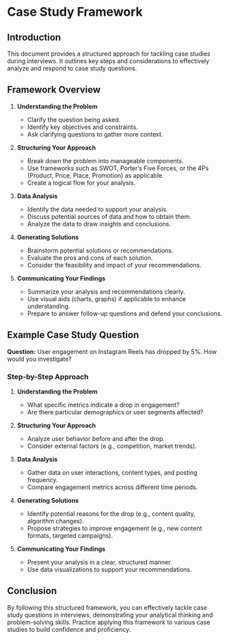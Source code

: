 # Case Study Framework

## Introduction
This document provides a structured approach for tackling case studies during interviews. It outlines key steps and considerations to effectively analyze and respond to case study questions.

## Framework Overview
1. **Understanding the Problem**
   - Clarify the question being asked.
   - Identify key objectives and constraints.
   - Ask clarifying questions to gather more context.

2. **Structuring Your Approach**
   - Break down the problem into manageable components.
   - Use frameworks such as SWOT, Porter’s Five Forces, or the 4Ps (Product, Price, Place, Promotion) as applicable.
   - Create a logical flow for your analysis.

3. **Data Analysis**
   - Identify the data needed to support your analysis.
   - Discuss potential sources of data and how to obtain them.
   - Analyze the data to draw insights and conclusions.

4. **Generating Solutions**
   - Brainstorm potential solutions or recommendations.
   - Evaluate the pros and cons of each solution.
   - Consider the feasibility and impact of your recommendations.

5. **Communicating Your Findings**
   - Summarize your analysis and recommendations clearly.
   - Use visual aids (charts, graphs) if applicable to enhance understanding.
   - Prepare to answer follow-up questions and defend your conclusions.

## Example Case Study Question
**Question:** User engagement on Instagram Reels has dropped by 5%. How would you investigate?

### Step-by-Step Approach
1. **Understanding the Problem**
   - What specific metrics indicate a drop in engagement?
   - Are there particular demographics or user segments affected?

2. **Structuring Your Approach**
   - Analyze user behavior before and after the drop.
   - Consider external factors (e.g., competition, market trends).

3. **Data Analysis**
   - Gather data on user interactions, content types, and posting frequency.
   - Compare engagement metrics across different time periods.

4. **Generating Solutions**
   - Identify potential reasons for the drop (e.g., content quality, algorithm changes).
   - Propose strategies to improve engagement (e.g., new content formats, targeted campaigns).

5. **Communicating Your Findings**
   - Present your analysis in a clear, structured manner.
   - Use data visualizations to support your recommendations.

## Conclusion
By following this structured framework, you can effectively tackle case study questions in interviews, demonstrating your analytical thinking and problem-solving skills. Practice applying this framework to various case studies to build confidence and proficiency.
